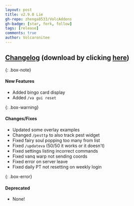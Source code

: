 ```yaml
---
layout: post
title: v2.9.0 Lie
gh-repo: zhenga8533/VolcAddons
gh-badge: [star, fork, follow]
tags: [release]
comments: true
author: Volcaronitee
---
```


## [Changelog](https://github.com/zhenga8533/VolcAddons/releases/tag/v2.9.0) (download by clicking [here](https://github.com/zhenga8533/VolcAddons/releases/download/v2.9.0/VolcAddons.zip))

{: .box-note}

#### New Features

- Added bingo card display
- Added `/va gui reset`

{: .box-warning}

#### Changes/Fixes

- Updated some overlay examples
- Changed `/pesttp` to also track pest widget
- Fixed fairy soul popping too many from list
- Fixed `/updateva` (50/50 it works or it doesn't)
- Fixed settings listing incorrect commands
- Fixed vanq warp not sending coords
- Fixed error on server leave
- Fixed daily PT not resetting on weekly login

{: .box-error}

#### Deprecated

- None!
